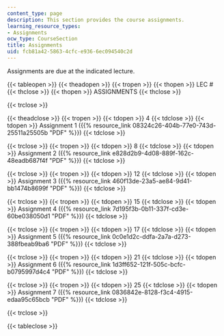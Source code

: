 ```yaml
---
content_type: page
description: This section provides the course assignments.
learning_resource_types:
- Assignments
ocw_type: CourseSection
title: Assignments
uid: fcb81a42-5863-4cfc-e936-6ec094540c2d
---
```


Assignments are due at the indicated lecture.

{{< tableopen >}}
{{< theadopen >}}
{{< tropen >}}
{{< thopen >}}
LEC #
{{< thclose >}}
{{< thopen >}}
ASSIGNMENTS
{{< thclose >}}

{{< trclose >}}

{{< theadclose >}}
{{< tropen >}}
{{< tdopen >}}
4
{{< tdclose >}}
{{< tdopen >}}
Assignment 1 ({{% resource_link 08324c26-404b-77e0-743d-25511a25505b "PDF" %}})
{{< tdclose >}}

{{< trclose >}}
{{< tropen >}}
{{< tdopen >}}
8
{{< tdclose >}}
{{< tdopen >}}
Assignment 2 ({{% resource_link e828d2b9-4d08-889f-162c-48eadb687f4f "PDF" %}})
{{< tdclose >}}

{{< trclose >}}
{{< tropen >}}
{{< tdopen >}}
12
{{< tdclose >}}
{{< tdopen >}}
Assignment 3 ({{% resource_link 460f13de-23a5-ae84-9d41-bb1474b8699f "PDF" %}})
{{< tdclose >}}

{{< trclose >}}
{{< tropen >}}
{{< tdopen >}}
15
{{< tdclose >}}
{{< tdopen >}}
Assignment 4 ({{% resource_link 7d195f3b-0b11-337f-cd3e-60be038050d1 "PDF" %}})
{{< tdclose >}}

{{< trclose >}}
{{< tropen >}}
{{< tdopen >}}
17
{{< tdclose >}}
{{< tdopen >}}
Assignment 5 ({{% resource_link 0c0e1d2c-ddfa-2a7a-d273-388fbeab9ba6 "PDF" %}})
{{< tdclose >}}

{{< trclose >}}
{{< tropen >}}
{{< tdopen >}}
21
{{< tdclose >}}
{{< tdopen >}}
Assignment 6 ({{% resource_link 1d3ff652-121f-505c-bcfc-b0795997d4c4 "PDF" %}})
{{< tdclose >}}

{{< trclose >}}
{{< tropen >}}
{{< tdopen >}}
25
{{< tdclose >}}
{{< tdopen >}}
Assignment 7 ({{% resource_link 0836842e-8128-f3c4-4915-edaa95c65bcb "PDF" %}})
{{< tdclose >}}

{{< trclose >}}

{{< tableclose >}}